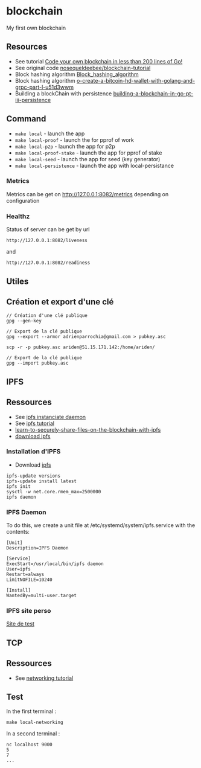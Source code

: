 # blockchain
My first own blockchain

## Resources

* See tutorial [Code your own blockchain in less than 200 lines of Go!](https://mycoralhealth.medium.com/code-your-own-blockchain-in-less-than-200-lines-of-go-e296282bcffc)
* See original code [nosequeldeebee/blockchain-tutorial](https://github.com/nosequeldeebee/blockchain-tutorial)
* Block hashing algorithm [Block_hashing_algorithm](https://en.bitcoin.it/wiki/Block_hashing_algorithm)
* Block hashing algorithm [o-create-a-bitcoin-hd-wallet-with-golang-and-grpc-part-l-u51d3wwm](https://hackernoon.com/how-to-create-a-bitcoin-hd-wallet-with-golang-and-grpc-part-l-u51d3wwm)
* Building a blockChain with persistence [building-a-blockchain-in-go-pt-iii-persistence](https://dev.to/nheindev/building-a-blockchain-in-go-pt-iii-persistence-3884)

## Command

- `make local` - launch the app
- `make local-proof` - launch the for pprof of work
- `make local-p2p` - launch the app for p2p
- `make local-proof-stake` - launch the app for pprof of stake
- `make local-seed` - launch the app for seed (key generator)
- `make local-persistence` - launch the app with local-persistance

### Metrics

Metrics can be get on http://127.0.0.1:8082/metrics depending on configuration

### Healthz

Status of server can be get by url

`
http://127.0.0.1:8082/liveness
`

and

`
http://127.0.0.1:8082/readiness
`

## Utiles

## Création et export d'une clé

```
// Création d'une clé publique
gpg --gen-key

// Export de la clé publique
gpg --export --armor adrienparrochia@gmail.com > pubkey.asc

scp -r -p pubkey.asc ariden@51.15.171.142:/home/ariden/

// Export de la clé publique
gpg --import pubkey.asc
```

## IPFS

## Ressources

* See [ipfs instanciate daemon](https://developers.cloudflare.com/distributed-web/ipfs-gateway/setting-up-a-server)
* See [ipfs tutorial](https://gist.github.com/YannBouyeron/53e6d67782dcff5995754b0a7333fa0b)
* [learn-to-securely-share-files-on-the-blockchain-with-ipfs](https://mycoralhealth.medium.com/learn-to-securely-share-files-on-the-blockchain-with-ipfs-219ee47df54c)
* [download ipfs](https://dist.ipfs.io/#ipfs-update)

### Installation d'IPFS

- Download [ipfs](https://dist.ipfs.io/#ipfs-update)

```
ipfs-update versions
ipfs-update install latest
ipfs init
sysctl -w net.core.rmem_max=2500000
ipfs daemon
```

### IPFS Daemon

To do this, we create a unit file at /etc/systemd/system/ipfs.service with the contents:

```
[Unit]
Description=IPFS Daemon

[Service]
ExecStart=/usr/local/bin/ipfs daemon
User=ipfs
Restart=always
LimitNOFILE=10240

[Install]
WantedBy=multi-user.target
```

### IPFS site perso

[Site de test](https://ipfs.io/ipfs/QmeY4kWRSpJUAseeeYet2AY4iCTT4G9DjQqhgEmRtA4q2D)


## TCP 

## Ressources

* See [networking tutorial](https://mycoralhealth.medium.com/part-2-networking-code-your-own-blockchain-in-less-than-200-lines-of-go-17fe1dad46e1)

## Test


In the first terminal :

```
make local-networking
```

In a second terminal : 

```
nc localhost 9000
5
7
...
```

